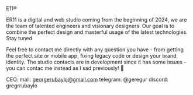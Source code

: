 E11®

ER11 is a digital and web studio coming from the beginning of 2024, we are the team of talented engineers and visionary designers. Our goal is to combine the perfect design and masterful usage of the latest technologies. Stay tuned

Feel free to contact me directly with any question you have - from getting the perfect site or mobile app, fixing legacy code or design your brand identity. The studio contacts are in development since it has some issues - you can contac me instead as I sad previously! 👀

CEO:
mail: georgerubaylo@gmail.com
telegram: @geregur
discord: gregrrubaylo
